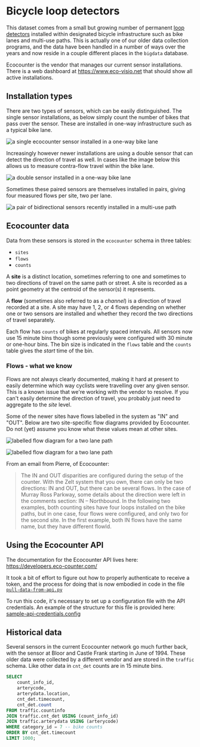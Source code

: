 # Bicycle loop detectors

This dataset comes from a small but growing number of permanent [loop detectors](https://en.wikipedia.org/wiki/Induction_loop) installed within designated bicycle infrastructure such as bike lanes and multi-use paths. This is actually one of our older data collection programs, and the data have been handled in a number of ways over the years and now reside in a couple different places in the `bigdata` database.

Ecocounter is the vendor that manages our current sensor installations. There is a web dashboard at https://www.eco-visio.net that should show all active installations.

## Installation types
There are two types of sensors, which can be easily distinguished. The single sensor installations, as below simply count the number of bikes that pass over the sensor. These are installed in one-way infrastructure such as a typical bike lane. 

![a single ecocounter sensor installed in a one-way bike lane](./single-sensor.jpg)

Increasingly however newer installations are using a double sensor that can detect the direction of travel as well. In cases like the image below this allows us to measure contra-flow travel within the bike lane. 

![a double sensor installed in a one-way bike lane](./double-sensor.jpg)

Sometimes these paired sensors are themselves installed in pairs, giving four measured flows per site, two per lane. 

![a pair of bidirectional sensors recently installed in a multi-use path](double-double-sensor.jpg)

## Ecocounter data

Data from these sensors is stored in the `ecocounter` schema in three tables:

* `sites`
* `flows`
* `counts`

A **site** is a distinct location, sometimes referring to one and sometimes to two directions of travel on the same path or street. A site is recorded as a point geometry at the centroid of the sensor(s) it represents.

A **flow** (sometimes also referred to as a _channel_) is a direction of travel recorded at a site. A site may have 1, 2, or 4 flows depending on whether one or two sensors are installed and whether they record the two directions of travel separately.

Each flow has `counts` of bikes at regularly spaced intervals. All sensors now use 15 minute bins though some previously were configured with 30 minute or one-hour bins. The bin size is indicated in the `flows` table and the `counts` table gives the _start_ time of the bin.

### Flows - what we know

Flows are not always clearly documented, making it hard at present to easily determine which way cyclists were travelling over any given sensor. This is a known issue that we're working with the vendor to resolve. If you can't easily determine the direction of travel, you probably just need to aggregate to the _site_ level. 

Some of the newer sites have flows labelled in the system as "IN" and "OUT". Below are two site-specific flow diagrams provided by Ecocounter. Do not (yet) assume you know what these values mean at other sites. 

![labelled flow diagram for a two lane path](labelled-flows-a.png)

![labelled flow diagram for a two lane path](labelled-flows-b.png)

From an email from Pierre, of Ecocounter:
> The IN and OUT disparities are configured during the setup of the counter. With the Zelt system that you own, there can only be two directions: IN and OUT, but there can be several flows. In the case of Murray Ross Parkway, some details about the direction were left in the comments section: IN – Northbound. In the following two examples, both counting sites have four loops installed on the bike paths, but in one case, four flows were configured, and only two for the second site. In the first example, both IN flows have the same name, but they have different flowId.

## Using the Ecocounter API

The documentation for the Ecocounter API lives here: https://developers.eco-counter.com/

It took a bit of effort to figure out how to properly authenticate to receive a token, and the process for doing that is now embodied in code in the file [`pull-data-from-api.py`](./pull-data-from-api.py)

To run this code, it's necessary to set up a configuration file with the API credentials. An example of the structure for this file is provided here: [sample-api-credentials.config](./sample-api-credentials.config)

## Historical data

Several sensors in the current Ecocounter network go much further back, with the sensor at Bloor and Castle Frank starting in June of 1994. These older data were collected by a different vendor and are stored in the `traffic` schema. Like other data in `cnt_det` counts are in 15 minute bins.

```sql
SELECT
    count_info_id,
    arterycode,
    arterydata.location,
    cnt_det.timecount,
    cnt_det.count
FROM traffic.countinfo
JOIN traffic.cnt_det USING (count_info_id)
JOIN traffic.arterydata USING (arterycode)
WHERE category_id = 7 -- bike counts
ORDER BY cnt_det.timecount
LIMIT 1000;
```